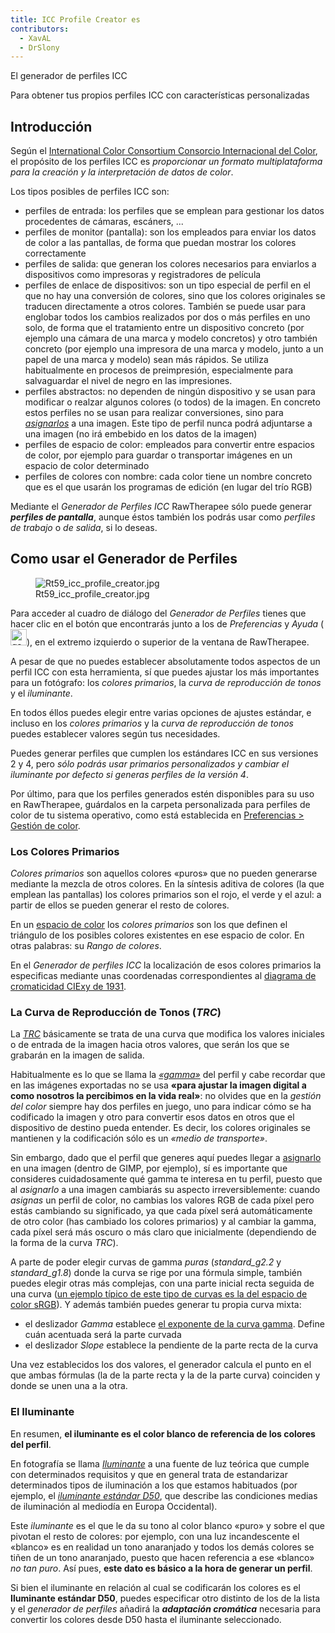 ```yaml
---
title: ICC Profile Creator es
contributors:
  - XavAL
  - DrSlony
---
```


<div class="pagetitle">

El generador de perfiles ICC

</div>
<div class="headline">

Para obtener tus propios perfiles ICC con características personalizadas

</div>

## Introducción

Según el [International Color Consortium Consorcio Internacional del
Color](http://www.color.org/index.xalter), el propósito de los perfiles
ICC es *proporcionar un formato multiplataforma para la creación y la
interpretación de datos de color*.

Los tipos posibles de perfiles ICC son:

- perfiles de entrada: los perfiles que se emplean para gestionar los
  datos procedentes de cámaras, escáners, ...
- perfiles de monitor (pantalla): son los empleados para enviar los
  datos de color a las pantallas, de forma que puedan mostrar los
  colores correctamente
- perfiles de salida: que generan los colores necesarios para enviarlos
  a dispositivos como impresoras y registradores de película
- perfiles de enlace de dispositivos: son un tipo especial de perfil en
  el que no hay una conversión de colores, sino que los colores
  originales se traducen directamente a otros colores. También se puede
  usar para englobar todos los cambios realizados por dos o más perfiles
  en uno solo, de forma que el tratamiento entre un dispositivo concreto
  (por ejemplo una cámara de una marca y modelo concretos) y otro
  también concreto (por ejemplo una impresora de una marca y modelo,
  junto a un papel de una marca y modelo) sean más rápidos. Se utiliza
  habitualmente en procesos de preimpresión, especialmente para
  salvaguardar el nivel de negro en las impresiones.
- perfiles abstractos: no dependen de ningún dispositivo y se usan para
  modificar o realzar algunos colores (o todos) de la imagen. En
  concreto estos perfiles no se usan para realizar conversiones, sino
  para
  [*asignarlos*](https://docs.gimp.org/es/gimp-image-assign-color-profile.html)
  a una imagen. Este tipo de perfil nunca podrá adjuntarse a una imagen
  (no irá embebido en los datos de la imagen)
- perfiles de espacio de color: empleados para convertir entre espacios
  de color, por ejemplo para guardar o transportar imágenes en un
  espacio de color determinado
- perfiles de colores con nombre: cada color tiene un nombre concreto
  que es el que usarán los programas de edición (en lugar del trío RGB)

Mediante el *Generador de Perfiles ICC* RawTherapee sólo puede generar
***perfiles de pantalla***, aunque éstos también los podrás usar como
*perfiles de trabajo* o *de salida*, si lo deseas.

## Como usar el Generador de Perfiles

<figure>
<img src="Rt59_icc_profile_creator.jpg"
title="Rt59_icc_profile_creator.jpg" />
<figcaption>Rt59_icc_profile_creator.jpg</figcaption>
</figure>

Para acceder al cuadro de diálogo del *Generador de Perfiles* tienes que
hacer clic en el botón que encontrarás junto a los de *Preferencias* y
*Ayuda* (<img src="gamut-plus.png" title="gamut-plus.png" height="26"
alt="gamut-plus.png" />), en el extremo izquierdo o superior de la
ventana de RawTherapee.

A pesar de que no puedes establecer absolutamente todos aspectos de un
perfil ICC con esta herramienta, sí que puedes ajustar los más
importantes para un fotógrafo: los *colores primarios*, la *curva de
reproducción de tonos* y el *iluminante*.

En todos éllos puedes elegir entre varias opciones de ajustes estándar,
e incluso en los *colores primarios* y la *curva de reproducción de
tonos* puedes establecer valores según tus necesidades.

Puedes generar perfiles que cumplen los estándares ICC en sus versiones
2 y 4, pero *sólo podrás usar primarios personalizados y cambiar el
iluminante por defecto si generas perfiles de la versión 4*.

Por último, para que los perfiles generados estén disponibles para su
uso en RawTherapee, guárdalos en la carpeta personalizada para perfiles
de color de tu sistema operativo, como está establecida en [Preferencias
\> Gestión de color](Preferences/es#Gestión_de_Color.md).

### Los Colores Primarios

*Colores primarios* son aquellos colores «puros» que no pueden generarse
mediante la mezcla de otros colores. En la síntesis aditiva de colores
(la que emplean las pantallas) los colores primarios son el rojo, el
verde y el azul: a partir de ellos se pueden generar el resto de
colores.

En un [espacio de
color](Color_Management/es#Los_espacios_de_color_y_los_rangos_de_colores_(gamuts) "wikilink")
los *colores primarios* son los que definen el triángulo de los posibles
colores existentes en ese espacio de color. En otras palabras: su *Rango
de colores*.

En el *Generador de perfiles ICC* la localización de esos colores
primarios la especificas mediante unas coordenadas correspondientes al
[diagrama de cromaticidad CIExy de
1931](https://es.wikipedia.org/wiki/Espacio_de_color_CIE_1931).

### La Curva de Reproducción de Tonos (*TRC*)

La
[*TRC*](http://www.jpereira.net/gestion-de-color-articulos/la-reproduccion-tonal-curvas-oecf)
básicamente se trata de una curva que modifica los valores iniciales o
de entrada de la imagen hacia otros valores, que serán los que se
grabarán en la imagen de salida.

Habitualmente es lo que se llama la
[*«gamma»*](Color_Management/es#La_corrección_gamma.md) del
perfil y cabe recordar que en las imágenes exportadas no se usa **«para
ajustar la imagen digital a como nosotros la percibimos en la vida
real»**: no olvides que en la *gestión del color* siempre hay dos
perfiles en juego, uno para indicar cómo se ha codificado la imagen y
otro para convertir esos datos en otros que el dispositivo de destino
pueda entender. Es decir, los colores originales se mantienen y la
codificación sólo es un *«medio de transporte»*.

Sin embargo, dado que el perfil que generes aquí puedes llegar a
[asignarlo](https://docs.gimp.org/es/gimp-image-assign-color-profile.html)
en una imagen (dentro de GIMP, por ejemplo), sí es importante que
consideres cuidadosamente qué gamma te interesa en tu perfil, puesto que
al *asignarlo* a una imagen cambiarás su aspecto irreversiblemente:
cuando *asignas* un perfil de color, no cambias los valores RGB de cada
píxel pero estás cambiando su significado, ya que cada píxel será
automáticamente de otro color (has cambiado los colores primarios) y al
cambiar la gamma, cada píxel será más oscuro o más claro que
inicialmente (dependiendo de la forma de la curva *TRC*).

A parte de poder elegir curvas de gamma *puras* (*standard_g2.2* y
*standard_g1.8*) donde la curva se rige por una fórmula simple, también
puedes elegir otras más complejas, con una parte inicial recta seguida
de una curva ([un ejemplo típico de este tipo de curvas es la del
espacio de color
sRGB](http://www.apratizando.com/2013/11/guia-completa-e-indolora-para-programadores-sobre-xyz-rgb-icc-xyy-and-trcs)).
Y además también puedes generar tu propia curva mixta:

- el deslizador *Gamma* establece [el exponente de la curva
  gamma](Color_Management/es#La_corrección_gamma.md). Define
  cuán acentuada será la parte curvada
- el deslizador *Slope* establece la pendiente de la parte recta de la
  curva

Una vez establecidos los dos valores, el generador calcula el punto en
el que ambas fórmulas (la de la parte recta y la de la parte curva)
coinciden y donde se unen una a la otra.

### El Iluminante

En resumen, **el iluminante es el color blanco de referencia de los
colores del perfil**.

En fotografía se llama
[*Iluminante*](http://www.glosariografico.com/iluminante) a una fuente
de luz teórica que cumple con determinados requisitos y que en general
trata de estandarizar determinados tipos de iluminación a los que
estamos habituados (por ejemplo, el [*iluminante estándar
D50*](http://www.glosariografico.com/iluminante_estandar_d50), que
describe las condiciones medias de iluminación al mediodía en Europa
Occidental).

Este *iluminante* es el que le da su tono al color blanco «puro» y sobre
el que pivotan el resto de colores: por ejemplo, con una luz
incandescente el «blanco» es en realidad un tono anaranjado y todos los
demás colores se tiñen de un tono anaranjado, puesto que hacen
referencia a ese «blanco» *no tan puro*. Así pues, **este dato es básico
a la hora de generar un perfil**.

Si bien el iluminante en relación al cual se codificarán los colores es
el **Iluminante estándar D50**, puedes especificar otro distinto de los
de la lista y el *generador de perfiles* añadirá la ***adaptación
cromática*** necesaria para convertir los colores desde D50 hasta el
iluminante seleccionado.
